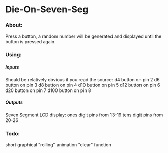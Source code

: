 # Die-On-Seven-Seg

### About:

Press a button, a random number will be generated and displayed until the button is pressed again.

### Using:

##### Inputs
Should be relatively obvious if you read the source:
d4 button on pin 2
d6 button on pin 3
d8 button on pin 4
d10 button on pin 5
d12 button on pin 6
d20 button on pin 7
d100 button on pin 8

##### Outputs
Seven Segment LCD display:
ones digit pins from 13-19
tens digit pins from 20-26

### Todo:
short graphical "rolling" animation
"clear" function
